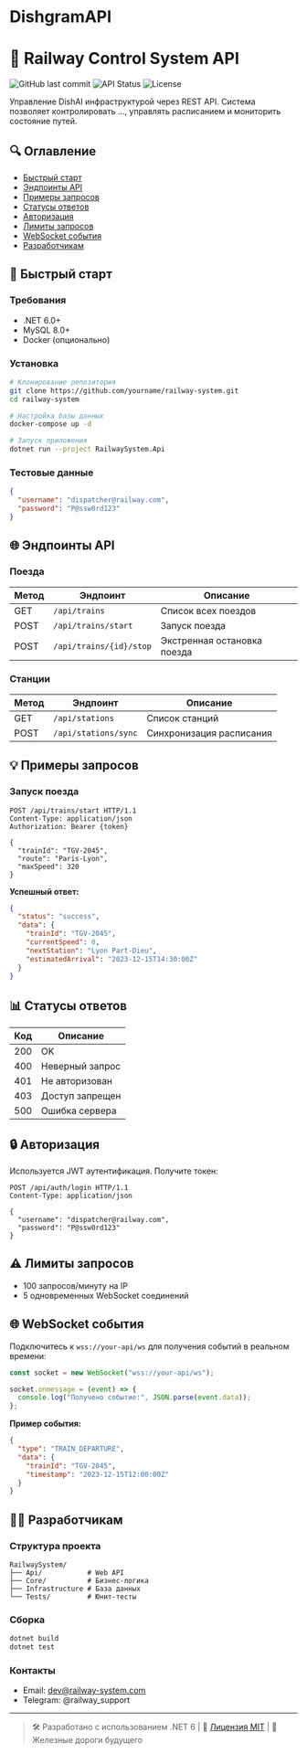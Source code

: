 # DishgramAPI
# 🚂 Railway Control System API

![GitHub last commit](https://img.shields.io/github/last-commit/BLUEBOXPRODUCTION/DishgramAPI)
![API Status](https://img.shields.io/badge/status-active-brightgreen)
![License](https://img.shields.io/badge/license-MIT-blue)

Управление DishAI инфраструктурой через REST API. Система позволяет контролировать ..., управлять расписанием и мониторить состояние путей.

## 🔍 Оглавление

- [Быстрый старт](#-быстрый-старт)
- [Эндпоинты API](#-эндпоинты-api)
- [Примеры запросов](#-примеры-запросов)
- [Статусы ответов](#-статусы-ответов)
- [Авторизация](#-авторизация)
- [Лимиты запросов](#-лимиты-запросов)
- [WebSocket события](#-websocket-события)
- [Разработчикам](#-разработчикам)

## 🚀 Быстрый старт

### Требования
- .NET 6.0+
- MySQL 8.0+
- Docker (опционально)

### Установка
```bash
# Клонирование репозитория
git clone https://github.com/yourname/railway-system.git
cd railway-system

# Настройка базы данных
docker-compose up -d

# Запуск приложения
dotnet run --project RailwaySystem.Api
```

### Тестовые данные
```json
{
  "username": "dispatcher@railway.com",
  "password": "P@ssw0rd123"
}
```

## 🌐 Эндпоинты API

### Поезда
| Метод | Эндпоинт                | Описание                     |
|-------|-------------------------|-----------------------------|
| GET   | `/api/trains`           | Список всех поездов         |
| POST  | `/api/trains/start`     | Запуск поезда               |
| POST  | `/api/trains/{id}/stop` | Экстренная остановка поезда |

### Станции
| Метод | Эндпоинт             | Описание               |
|-------|----------------------|-----------------------|
| GET   | `/api/stations`      | Список станций        |
| POST  | `/api/stations/sync` | Синхронизация расписания |

## 💡 Примеры запросов

### Запуск поезда
```http
POST /api/trains/start HTTP/1.1
Content-Type: application/json
Authorization: Bearer {token}

{
  "trainId": "TGV-2045",
  "route": "Paris-Lyon",
  "maxSpeed": 320
}
```

**Успешный ответ:**
```json
{
  "status": "success",
  "data": {
    "trainId": "TGV-2045",
    "currentSpeed": 0,
    "nextStation": "Lyon Part-Dieu",
    "estimatedArrival": "2023-12-15T14:30:00Z"
  }
}
```

## 📊 Статусы ответов

| Код | Описание                  |
|-----|--------------------------|
| 200 | OK                       |
| 400 | Неверный запрос          |
| 401 | Не авторизован           |
| 403 | Доступ запрещен          |
| 500 | Ошибка сервера           |

## 🔒 Авторизация

Используется JWT аутентификация. Получите токен:

```http
POST /api/auth/login HTTP/1.1
Content-Type: application/json

{
  "username": "dispatcher@railway.com",
  "password": "P@ssw0rd123"
}
```

## ⚠️ Лимиты запросов

- 100 запросов/минуту на IP
- 5 одновременных WebSocket соединений

## 🌐 WebSocket события

Подключитесь к `wss://your-api/ws` для получения событий в реальном времени:

```javascript
const socket = new WebSocket("wss://your-api/ws");

socket.onmessage = (event) => {
  console.log("Получено событие:", JSON.parse(event.data));
};
```

**Пример события:**
```json
{
  "type": "TRAIN_DEPARTURE",
  "data": {
    "trainId": "TGV-2045",
    "timestamp": "2023-12-15T12:00:00Z"
  }
}
```

## 👨‍💻 Разработчикам

### Структура проекта
```
RailwaySystem/
├── Api/           # Web API
├── Core/          # Бизнес-логика
├── Infrastructure # База данных
└── Tests/         # Юнит-тесты
```

### Сборка
```bash
dotnet build
dotnet test
```

### Контакты
- Email: dev@railway-system.com
- Telegram: @railway_support

---

> 🛠️ Разработано с использованием .NET 6 | 📄 [Лицензия MIT](LICENSE) | 🚄 Железные дороги будущего
